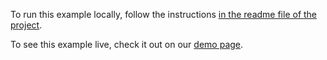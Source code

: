To run this example locally, follow the instructions [in the readme file of the project](https://github.com/acidb/mobiscroll-demos-react-ts?tab=readme-ov-file#mobiscroll-react-ts-demos). 

To see this example live, check it out on our [demo page](https://demo.mobiscroll.com/react/scheduler/custom-resource-header-template#).